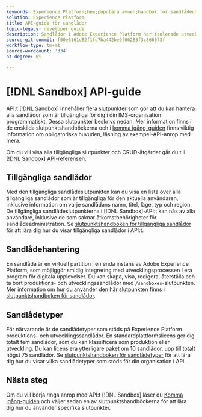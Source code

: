 ```yaml
---
keywords: Experience Platform;hem;populära ämnen;handbok för sandlådeutvecklare
solution: Experience Platform
title: API-guide för sandlådor
topic-legacy: developer guide
description: Sandlådor i Adobe Experience Platform har isolerade utvecklingsmiljöer där du kan testa funktioner, köra experiment och göra anpassade konfigurationer utan att påverka produktionsmiljön.
source-git-commit: f00e6161d82f1fd7ba442be9f06283f3c866573f
workflow-type: tm+mt
source-wordcount: '334'
ht-degree: 0%

---
```


# [!DNL Sandbox] API-guide

API:t [!DNL Sandbox] innehåller flera slutpunkter som gör att du kan hantera alla sandlådor som är tillgängliga för dig i din IMS-organisation programmatiskt. Dessa slutpunkter beskrivs nedan. Mer information finns i de enskilda slutpunktshandböckerna och i [komma igång-guiden](./getting-started.md) finns viktig information om obligatoriska huvuden, läsning av exempel-API-anrop med mera.

Om du vill visa alla tillgängliga slutpunkter och CRUD-åtgärder går du till [[!DNL Sandbox] API-referensen](https://www.adobe.io/apis/experienceplatform/home/api-reference.html#!acpdr/swagger-specs/sandbox-api.yaml).

## Tillgängliga sandlådor

Med den tillgängliga sandlådeslutpunkten kan du visa en lista över alla tillgängliga sandlådor som är tillgängliga för den aktuella användaren, inklusive information om varje sandlådans namn, titel, läge, typ och region. De tillgängliga sandlådeslutpunkterna i [!DNL Sandbox]-API:t kan nås av alla användare, inklusive de som saknar åtkomstbehörigheter för sandlådeadministration. Se [slutpunktshandboken för tillgängliga sandlådor](./available.md) för att lära dig hur du visar tillgängliga sandlådor i API:t.

## Sandlådehantering

En sandlåda är en virtuell partition i en enda instans av Adobe Experience Platform, som möjliggör smidig integrering med utvecklingsprocessen i era program för digitala upplevelser. Du kan skapa, visa, redigera, återställa och ta bort produktions- och utvecklingssandlådor med `/sandboxes`-slutpunkten. Mer information om hur du använder den här slutpunkten finns i [slutpunktshandboken för sandlådor](./sandboxes.md).

## Sandlådetyper

För närvarande är de sandlådetyper som stöds på Experience Platform produktions- och utvecklingssandlådor. En standardplattformslicens ger dig totalt fem sandlådor, som du kan klassificera som produktion eller utveckling. Du kan licensiera ytterligare paket om 10 sandlådor, upp till totalt högst 75 sandlådor. Se [slutpunktshandboken för sandlådetyper](./types.md) för att lära dig hur du visar vilka sandlådetyper som stöds för din organisation i API.

## Nästa steg

Om du vill börja ringa anrop med API:t [!DNL Sandbox] läser du [Komma igång-guiden](./getting-started.md) och väljer sedan en av slutpunktshandböckerna för att lära dig hur du använder specifika slutpunkter.